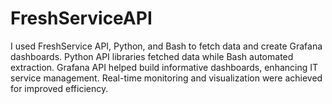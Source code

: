 # FreshServiceAPI
I used FreshService API, Python, and Bash to fetch data and create Grafana dashboards. Python API libraries fetched data while Bash automated extraction. Grafana API helped build informative dashboards, enhancing IT service management. Real-time monitoring and visualization were achieved for improved efficiency.
